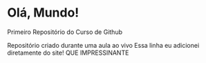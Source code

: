 # Olá, Mundo!
 Primeiro Repositório do Curso de Github

 Repositório criado durante uma aula ao vivo
 Essa linha eu adicionei diretamente do site! QUE IMPRESSINANTE
